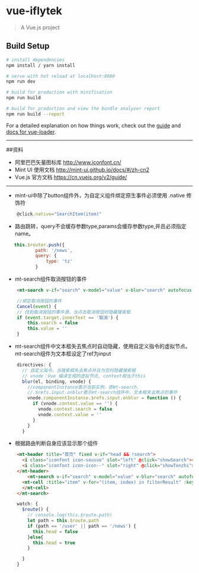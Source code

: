 # vue-iflytek

> A Vue.js project

## Build Setup

``` bash
# install dependencies
npm install / yarn install

# serve with hot reload at localhost:8080
npm run dev

# build for production with minification
npm run build

# build for production and view the bundle analyzer report
npm run build --report
```

For a detailed explanation on how things work, check out the [guide](http://vuejs-templates.github.io/webpack/) and [docs for vue-loader](http://vuejs.github.io/vue-loader).

---
##资料
* 阿里巴巴矢量图标库 http://www.iconfont.cn/
* Mint UI 使用文档 http://mint-ui.github.io/docs/#/zh-cn2
* Vue.js 官方文档 https://cn.vuejs.org/v2/guide/

---


* mint-ui中除了button组件外，为自定义组件绑定原生事件必须使用 .native 修饰符 
```javascript
    @click.native="SearchItem(item)"
```
* 路由跳转，query不会缓存参数type,params会缓存参数type,并且必须指定name。
 ```javascript
    this.$router.push({
            path: '/news',
            query: {
                type: 'tz'
            }
```
* mt-search组件取消按钮的事件
```html
    <mt-search v-if="search" v-model="value" v-blur="search" autofocus placeholder="搜索" @keyup.enter.native="Search" @click.native="Cancel">
```
```javascript
    //绑定取消按钮的事件
    Cancel(event) {
    // 找到取消按钮的事件源，当点击取消按钮时隐藏搜索框
    if (event.target.innerText == '取消') {
        this.search = false
        this.value = ''
    }
```
* mt-search组件中文本框失去焦点时自动隐藏，使用自定义指令的虚拟节点。mt-search组件为文本框设定了ref为input
```javascript
    directives: {
      // 自定义指令，当搜索框失去焦点并且为空时隐藏搜索框
      // vnode：Vue 编译生成的虚拟节点, context相当于this
      blur(el, binding, vnode) {
        //componentInstance表示当前实例，即mt-search. 
        //.$refs.input.onblur表示mt-search组件中，文本框失去焦点的事件
        vnode.componentInstance.$refs.input.onblur = function () {
          if (vnode.context.value == '') {
            vnode.context.search = false
            vnode.context.value = ''
          }
        }
      }
```
* 根据路由判断自身应该显示那个组件
```html
    <mt-header title="首页" fixed v-if="head && !search">
      <i class="iconfont icon-sousuo" slot="left" @click="showSearch"></i>
      <i class="iconfont icon-icon--" slot="right" @click="showTonzhi"></i>
    </mt-header>
        <mt-search v-if="search" v-model="value" v-blur="search" autofocus placeholder="搜索" @keyup.enter.native="Search" @click.native="Cancel">
      <mt-cell :title="item" v-for="(item, index) in filterResult" :key="index" @click.native="SearchItem(item)">
      </mt-cell>
    </mt-search>
```
```javascript
    watch: {
      $route() {
        // console.log(this.$route.path)
        let path = this.$route.path
        if (path == '/user' || path == '/news') {
          this.head = false
        }else{
          this.head = true
        }

      }
    }
```